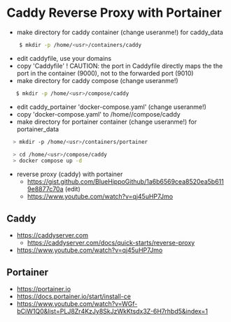 # Caddy Reverse Proxy with Portainer

- make directory for caddy container (change useranme!) for caddy_data
````sh
    $ mkdir -p /home/<usr>/containers/caddy
````
- edit caddyfile, use your domains 
- copy 'Caddyfile'
  ! CAUTION: the port in Caddyfile directly maps the the port in the container (9000), not to the forwarded port (9010)
- make directory for caddy compose (change useranme!)
````sh
   $ mkdir -p /home/<usr>/compose/caddy
````
- edit  caddy_portainer 'docker-compose.yaml' (change useranme!)
- copy 'docker-compose.yaml' to /home/<usr>/compose/caddy
- make directory for portainer container (change useranme!) for portainer_data
````sh
  > mkdir -p /home/<usr>/containers/portainer
````
````sh
  > cd /home/<usr>/compose/caddy  
  > docker compose up -d 
````

- reverse proxy (caddy) with portainer
  - https://gist.github.com/BlueHippoGithub/1a6b6569cea8520ea5b6119e8877c70a (edit)
  - https://www.youtube.com/watch?v=qj45uHP7Jmo

## Caddy
- https://caddyserver.com
  - https://caddyserver.com/docs/quick-starts/reverse-proxy
- https://www.youtube.com/watch?v=qj45uHP7Jmo

## Portainer
- https://portainer.io
- https://docs.portainer.io/start/install-ce
- https://www.youtube.com/watch?v=WGf-bCiW1Q0&list=PLJ8Zr4KzJy8SkJzWkKtsdx3Z-6H7rhbd5&index=1

